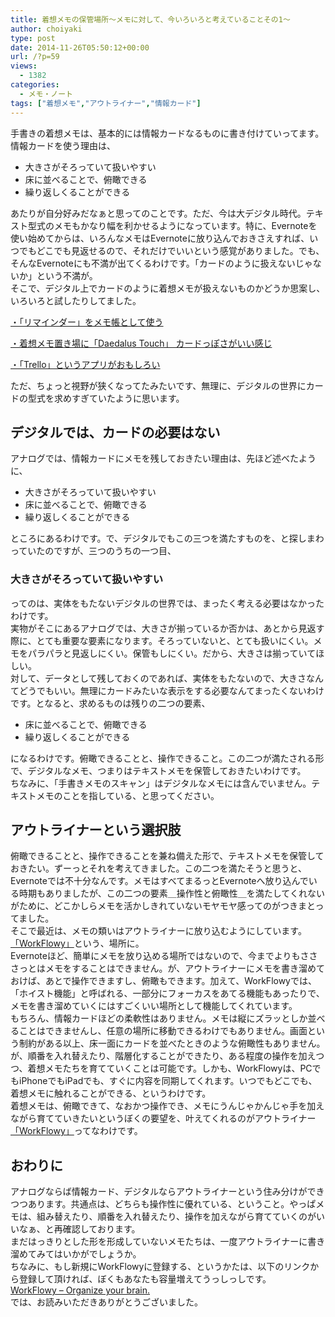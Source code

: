 ```yaml
---
title: 着想メモの保管場所～メモに対して、今いろいろと考えていることその1～
author: choiyaki
type: post
date: 2014-11-26T05:50:12+00:00
url: /?p=59
views:
  - 1382
categories:
  - メモ・ノート
tags: ["着想メモ","アウトライナー","情報カード"]
---
```

手書きの着想メモは、基本的には情報カードなるものに書き付けていってます。  
情報カードを使う理由は、

  * 大きさがそろっていて扱いやすい
  * 床に並べることで、俯瞰できる
  * 繰り返しくることができる

あたりが自分好みだなぁと思ってのことです。ただ、今は大デジタル時代。テキスト型式のメモもかなり幅を利かせるようになっています。特に、Evernoteを使い始めてからは、いろんなメモはEvernoteに放り込んでおきさえすれば、いつでもどこでも見返せるので、それだけでいいという感覚がありました。でも、そんなEvernoteにも不満が出てくるわけです。「カードのように扱えないじゃないか」という不満が。  
そこで、デジタル上でカードのように着想メモが扱えないものかどうか思案し、いろいろと試したりしてました。

[・「リマインダー」をメモ帳として使う][1]

[・着想メモ置き場に「Daedalus Touch」 カードっぽさがいい感じ][2]

[・「Trello」というアプリがおもしろい][3]

ただ、ちょっと視野が狭くなってたみたいです、無理に、デジタルの世界にカードの型式を求めすぎていたように思います。

## デジタルでは、カードの必要はない

アナログでは、情報カードにメモを残しておきたい理由は、先ほど述べたように、

  * 大きさがそろっていて扱いやすい
  * 床に並べることで、俯瞰できる
  * 繰り返しくることができる

ところにあるわけです。で、デジタルでもこの三つを満たすものを、と探しまわっていたのですが、三つのうちの一つ目、

### 大きさがそろっていて扱いやすい

ってのは、実体をもたないデジタルの世界では、まったく考える必要はなかったわけです。  
実物がそこにあるアナログでは、大きさが揃っているか否かは、あとから見返す際に、とても重要な要素になります。そろっていないと、とても扱いにくい。メモをパラパラと見返しにくい。保管もしにくい。だから、大きさは揃っていてほしい。  
対して、データとして残しておくのであれば、実体をもたないので、大きさなんてどうでもいい。無理にカードみたいな表示をする必要なんてまったくないわけです。となると、求めるものは残りの二つの要素、

- 床に並べることで、俯瞰できる
- 繰り返しくることができる

になるわけです。俯瞰できることと、操作できること。この二つが満たされる形で、デジタルなメモ、つまりはテキストメモを保管しておきたいわけです。  
ちなみに、「手書きメモのスキャン」はデジタルなメモには含んでいません。テキストメモのことを指している、と思ってください。

## アウトライナーという選択肢

俯瞰できることと、操作できることを兼ね備えた形で、テキストメモを保管しておきたい。ずーっとそれを考えてきました。この二つを満たそうと思うと、Evernoteでは不十分なんです。メモはすべてまるっとEvernoteへ放り込んでいる時期もありましたが、この二つの要素＿操作性と俯瞰性＿を満たしてくれないがために、どこかしらメモを活かしきれていないモヤモヤ感ってのがつきまとってました。  
そこで最近は、メモの類いはアウトライナーに放り込むようにしています。[「WorkFlowy」][4]という、場所に。  
Evernoteほど、簡単にメモを放り込める場所ではないので、今までよりもさささっとはメモをすることはできません。が、アウトライナーにメモを書き溜めておけば、あとで操作できますし、俯瞰もできます。加えて、WorkFlowyでは、「ホイスト機能」と呼ばれる、一部分にフォーカスをあてる機能もあったりで、メモを書き溜めていくにはすごくいい場所として機能してくれています。  
もちろん、情報カードほどの柔軟性はありません。メモは縦にズラッとしか並べることはできませんし、任意の場所に移動できるわけでもありません。画面という制約がある以上、床一面にカードを並べたときのような俯瞰性もありません。が、順番を入れ替えたり、階層化することができたり、ある程度の操作を加えつつ、着想メモたちを育てていくことは可能です。しかも、WorkFlowyは、PCでもiPhoneでもiPadでも、すぐに内容を同期してくれます。いつでもどこでも、着想メモに触れることができる、というわけです。  
着想メモは、俯瞰できて、なおかつ操作でき、メモにうんじゃかんじゃ手を加えながら育てていきたいというぼくの要望を、叶えてくれるのがアウトライナー[「WorkFlowy」][4]ってなわけです。

## おわりに

アナログならば情報カード、デジタルならアウトライナーという住み分けができつつあります。共通点は、どちらも操作性に優れている、ということ。やっぱメモは、組み替えたり、順番を入れ替えたり、操作を加えながら育てていくのがいいなぁ、と再確認しております。  
まだはっきりとした形を形成していないメモたちは、一度アウトライナーに書き溜めてみてはいかがでしょうか。  
ちなみに、もし新規にWorkFlowyに登録する、というかたは、以下のリンクから登録して頂ければ、ぼくもあなたも容量増えてうっしっしです。  
[WorkFlowy &#8211; Organize your brain.][5]  
では、お読みいただきありがとうございました。

 [1]: http://d.hatena.ne.jp/choiyaki/20140614/1402698598 "「リマインダー」をメモ帳として使う - iPhoneと本と数学となんやかんやと"
 [2]: http://d.hatena.ne.jp/choiyaki/20140713/1405202524 "着想メモ置き場に「Daedalus Touch」 カードっぽさがいい感じ - iPhoneと本と数学となんやかんやと"
 [3]: http://d.hatena.ne.jp/choiyaki/20140920/1411170874 "「Trello」というアプリがおもしろい - iPhoneと本と数学となんやかんやと"
 [4]: https://workflowy.com/ "WorkFlowy - Organize your brain."
 [5]: https://workflowy.com/invite/205a2188.lnx "WorkFlowy - Organize your brain."